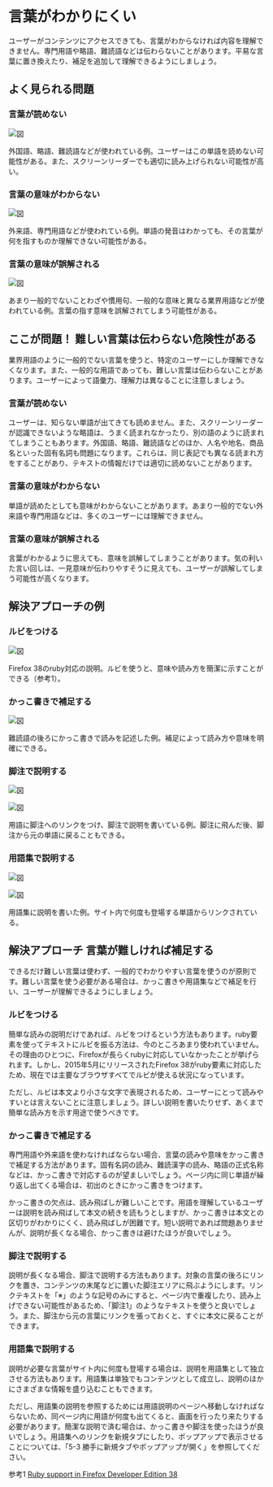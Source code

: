 # 言葉がわかりにくい
ユーザーがコンテンツにアクセスできても、言葉がわからなければ内容を理解できません。専門用語や略語、難読語などは伝わらないことがあります。平易な言葉に置き換えたり、補足を追加して理解できるようにしましょう。


## よく見られる問題

### 言葉が読めない

![図](../img/7-3-ng01.png)

外国語、略語、難読語などが使われている例。ユーザーはこの単語を読めない可能性がある。また、スクリーンリーダーでも適切に読み上げられない可能性が高い。

### 言葉の意味がわからない

![図](../img/7-3-ng02.png)

外来語、専門用語などが使われている例。単語の発音はわかっても、その言葉が何を指すものか理解できない可能性がある。

### 言葉の意味が誤解される

![図](../img/7-3-ng03.png)

あまり一般的でないことわざや慣用句、一般的な意味と異なる業界用語などが使われている例。言葉の指す意味を誤解されてしまう可能性がある。


## ここが問題！ 難しい言葉は伝わらない危険性がある
業界用語のように一般的でない言葉を使うと、特定のユーザーにしか理解できなくなります。また、一般的な用語であっても、難しい言葉は伝わらないことがあります。ユーザーによって語彙力、理解力は異なることに注意しましょう。


### 言葉が読めない
ユーザーは、知らない単語が出てきても読めません。また、スクリーンリーダーが認識できないような略語は、うまく読まれなかったり、別の語のように読まれてしまうこともあります。外国語、略語、難読語などのほか、人名や地名、商品名といった固有名詞も問題になります。これらは、同じ表記でも異なる読まれ方をすることがあり、テキストの情報だけでは適切に読めないことがあります。


### 言葉の意味がわからない
単語が読めたとしても意味がわからないことがあります。あまり一般的でない外来語や専門用語などは、多くのユーザーには理解できません。


### 言葉の意味が誤解される
言葉がわかるように思えても、意味を誤解してしまうことがあります。気の利いた言い回しは、一見意味が伝わりやすそうに見えても、ユーザーが誤解してしまう可能性が高くなります。


## 解決アプローチの例

### ルビをつける

![図](../img/7-3-ok01.png)

Firefox 38のruby対応の説明。ルビを使うと、意味や読み方を簡潔に示すことができる（参考1）。

### かっこ書きで補足する

![図](../img/7-3-ok02.png)

難読語の後ろにかっこ書きで読みを記述した例。補足によって読み方や意味を明確にできる。


### 脚注で説明する

![図](../img/7-3-ok03a.png)

![図](../img/7-3-ok03b.png)

用語に脚注へのリンクをつけ、脚注で説明を書いている例。脚注に飛んだ後、脚注から元の単語に戻ることもできる。

### 用語集で説明する

![図](../img/7-3-ok04a.png)

![図](../img/7-3-ok04b.png)

用語集に説明を書いた例。サイト内で何度も登場する単語からリンクされている。

## 解決アプローチ 言葉が難しければ補足する
できるだけ難しい言葉は使わず、一般的でわかりやすい言葉を使うのが原則です。難しい言葉を使う必要がある場合は、かっこ書きや用語集などで補足を行い、ユーザーが理解できるようにしましょう。

### ルビをつける
簡単な読みの説明だけであれば、ルビをつけるという方法もあります。ruby要素を使ってテキストにルビを振る方法は、今のところあまり使われていません。その理由のひとつに、Firefoxが長らくrubyに対応していなかったことが挙げられます。しかし、2015年5月にリリースされたFirefox 38がruby要素に対応したため、現在では主要なブラウザすべてでルビが使える状況になっています。

ただし、ルビは本文より小さな文字で表現されるため、ユーザーにとって読みやすいとは言えないことに注意しましょう。詳しい説明を書いたりせず、あくまで簡単な読み方を示す用途で使うべきです。

### かっこ書きで補足する
専門用語や外来語を使わなければならない場合、言葉の読みや意味をかっこ書きで補足する方法があります。固有名詞の読み、難読漢字の読み、略語の正式名称などは、かっこ書きで対応するのが望ましいでしょう。ページ内に同じ単語が繰り返し出てくる場合は、初出のときにかっこ書きをつけます。

かっこ書きの欠点は、読み飛ばしが難しいことです。用語を理解しているユーザーは説明を読み飛ばして本文の続きを読もうとしますが、かっこ書きは本文との区切りがわかりにくく、読み飛ばしが困難です。短い説明であれば問題ありませんが、説明が長くなる場合、かっこ書きは避けたほうが良いでしょう。


### 脚注で説明する
説明が長くなる場合、脚注で説明する方法もあります。対象の言葉の後ろにリンクを置き、コンテンツの末尾などに置いた脚注エリアに飛ぶようにします。リンクテキストを「※」のような記号のみにすると、ページ内で重複したり、読み上げできない可能性があるため、「脚注1」のようなテキストを使うと良いでしょう。また、脚注から元の言葉にリンクを張っておくと、すぐに本文に戻ることができます。

### 用語集で説明する
説明が必要な言葉がサイト内に何度も登場する場合は、説明を用語集として独立させる方法もあります。用語集は単独でもコンテンツとして成立し、説明のほかにさまざまな情報を盛り込むこともできます。

ただし、用語集の説明を参照するためには用語説明のページへ移動しなければならないため、同ページ内に用語が何度も出てくると、画面を行ったり来たりする必要があります。簡潔な説明で済む場合は、かっこ書きや脚注を使ったほうが良いでしょう。用語集へのリンクを新規タブにしたり、ポップアップで表示させることについては、「5-3 勝手に新規タブやポップアップが開く」を参照してください。


参考1 [Ruby support in Firefox Developer Edition 38](https://hacks.mozilla.org/2015/03/ruby-support-in-firefox-developer-edition-38/)
